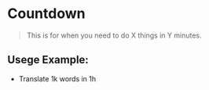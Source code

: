 # Countdown
> This is for when you need to do X things in Y minutes.

## Usege Example:
- Translate 1k words in 1h
